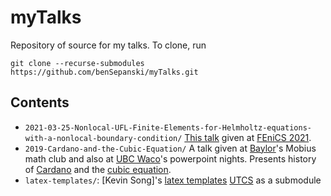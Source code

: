 # myTalks
Repository of source for my talks. To clone, run

```
git clone --recurse-submodules https://github.com/benSepanski/myTalks.git
```

## Contents

* `2021-03-25-Nonlocal-UFL-Finite-Elements-for-Helmholtz-equations-with-a-nonlocal-boundary-condition/`
   [This talk](https://bensepanski.github.io/talks/2021-03-25-Nonlocal-UFL-Finite-elements-for-Helmholtz-equations-with-a-nonlocal-boundary-condition)
   given at [FEniCS 2021](https://fenics2021.com/).
* `2019-Cardano-and-the-Cubic-Equation/` A talk given at [Baylor](https://www.baylor.edu/)'s
    Mobius math club and also at [UBC Waco](http://ubcwaco.org/)'s powerpoint nights.
    Presents history of [Cardano](https://en.wikipedia.org/wiki/Gerolamo_Cardano)
    and the [cubic equation](https://en.wikipedia.org/wiki/Cubic_equation).
* `latex-templates/`: 
    [Kevin Song]'s [latex templates](https://gitlab.com/chipbuster/latex-templates)
    [UTCS](https://www.cs.utexas.edu/) as a submodule
